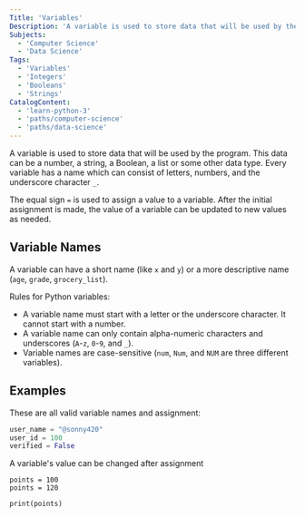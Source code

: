 ```yaml
---
Title: 'Variables'
Description: 'A variable is used to store data that will be used by the program. This data can be a number, a string, a Boolean, a list or some other data type. Every variable has a name which can consist of letters, numbers, and the underscore character . The equal sign = is used to assign a value to a variable. After the initial assignment is made, the value of a variable can be updated to new values as needed. A variable can have a short name (like x and y) or a more descriptive name (age, grade, grocerylist). Rules for Python variables: - A variable name must start with a letter or the underscore character. It cannot start with a number. - A variable name can only contain alpha-numeric characters and underscores (A-z, 0-9, and _). - Variable names are case-sensitive (num, Num, and NUM are three different variables).'
Subjects:
  - 'Computer Science'
  - 'Data Science'
Tags:
  - 'Variables'
  - 'Integers'
  - 'Booleans'
  - 'Strings'
CatalogContent:
  - 'learn-python-3'
  - 'paths/computer-science'
  - 'paths/data-science'
---
```


A variable is used to store data that will be used by the program. This data can be a number, a string, a Boolean, a list or some other data type. Every variable has a name which can consist of letters, numbers, and the underscore character `_`.

The equal sign `=` is used to assign a value to a variable. After the initial assignment is made, the value of a variable can be updated to new values as needed.

## Variable Names

A variable can have a short name (like `x` and `y`) or a more descriptive name (`age`, `grade`, `grocery_list`).

Rules for Python variables:

- A variable name must start with a letter or the underscore character. It cannot start with a number.
- A variable name can only contain alpha-numeric characters and underscores (`A`-`z`, `0`-`9`, and `_`).
- Variable names are case-sensitive (`num`, `Num`, and `NUM` are three different variables).

## Examples

These are all valid variable names and assignment:

```py
user_name = "@sonny420"
user_id = 100
verified = False
```

A variable's value can be changed after assignment

```codebyte/py
points = 100
points = 120

print(points)
```
